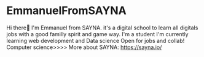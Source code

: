 # EmmanuelFromSAYNA
Hi there👋
I'm Emmanuel from SAYNA. it's a digital school to learn all digitals jobs with a good familly spirit and game way.
I'm a student
I'm currently learning web development and Data science
Open for jobs and collab!
Computer science>>>>
More about SAYNA: https://sayna.io/
